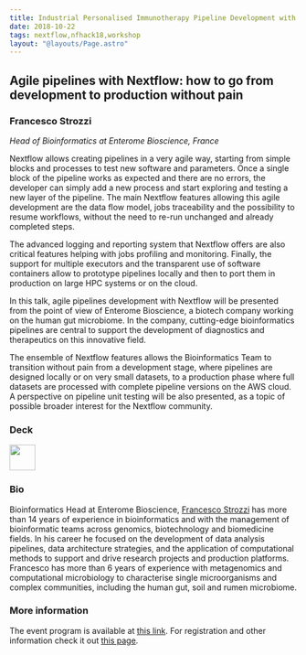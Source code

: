 ```yaml
---
title: Industrial Personalised Immunotherapy Pipeline Development with Nextflow
date: 2018-10-22
tags: nextflow,nfhack18,workshop
layout: "@layouts/Page.astro"
---
```


## Agile pipelines with Nextflow: how to go from development to production without pain

### Francesco Strozzi
*Head of Bioinformatics at Enterome Bioscience, France*

Nextflow allows creating pipelines in a very agile way, starting from simple blocks and processes to test new software and parameters. Once a single block of the pipeline works as expected and there are no errors, the developer can simply add a new process and start exploring and testing a new layer of the pipeline. The main Nextflow features allowing this agile development are the data flow model, jobs traceability and the possibility to resume workflows, without the need to re-run unchanged and already completed steps.

The advanced logging and reporting system that Nextflow offers are also critical features helping with jobs profiling and monitoring. Finally, the support for multiple executors and the transparent use of software containers allow to prototype pipelines locally and then to port them in production on large HPC systems or on the cloud.

In this talk, agile pipelines development with Nextflow will be presented from the point of view of Enterome Bioscience, a biotech company working on the human gut microbiome. In the company, cutting-edge bioinformatics pipelines are central to support the development of diagnostics and therapeutics on this innovative field.

The ensemble of Nextflow features allows the Bioinformatics Team to transition without pain from a development stage, where pipelines are designed locally or on very small datasets, to a production phase where full datasets are processed with complete pipeline versions on the AWS cloud. A perspective on pipeline unit testing will be also presented, as a topic of possible broader interest for the Nextflow community.

### Deck

<a href='/misc/nfhack18/francesco.pdf'><img src='/img/deck.png' width='45pt' /></a>

### Bio

Bioinformatics Head at Enterome Bioscience, [Francesco Strozzi](https://www.linkedin.com/in/francescostrozzi/) has more than 14 years of experience in bioinformatics and with the management of bioinformatic teams across genomics, biotechnology and biomedicine fields. In his career he focused on the development of data analysis pipelines, data architecture strategies, and the application of computational methods to support and drive research projects and production platforms. Francesco has more than 6 years of experience with metagenomics and computational microbiology to characterise single microorganisms and complex communities, including the human gut, soil and rumen microbiome.


### More information

The event program is available at [this link](https://github.com/nextflow-io/nf-hack18/blob/master/schedule.md). For registration and other information check it out [this page](http://www.crg.eu/en/event/coursescrg-nextflow-reproducible-silico-genomics-0).
